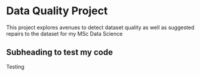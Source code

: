 # Data Quality Project 

This project explores avenues to detect dataset quality as well as suggested repairs to the dataset for my MSc Data Science 


## Subheading to test my code 

Testing 